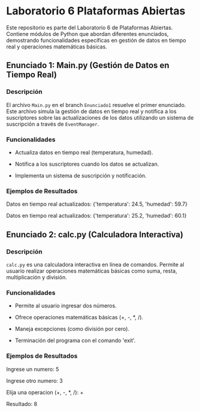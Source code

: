 # Laboratorio 6 Plataformas Abiertas

Este repositorio es parte del Laboratorio 6 de Plataformas Abiertas. Contiene módulos de Python que abordan diferentes enunciados, demostrando funcionalidades específicas en gestión de datos en tiempo real y operaciones matemáticas básicas.

## Enunciado 1: Main.py (Gestión de Datos en Tiempo Real)

### Descripción
El archivo `Main.py` en el branch `Enunciado1` resuelve el primer enunciado. Este archivo simula la gestión de datos en tiempo real y notifica a los suscriptores sobre las actualizaciones de los datos utilizando un sistema de suscripción a través de `EventManager`.

### Funcionalidades
- Actualiza datos en tiempo real (temperatura, humedad).

- Notifica a los suscriptores cuando los datos se actualizan.
  
- Implementa un sistema de suscripción y notificación.

### Ejemplos de Resultados
Datos en tiempo real actualizados: {'temperatura': 24.5, 'humedad': 59.7}

Datos en tiempo real actualizados: {'temperatura': 25.2, 'humedad': 60.1}


## Enunciado 2: calc.py (Calculadora Interactiva)

### Descripción
`calc.py` es una calculadora interactiva en línea de comandos. Permite al usuario realizar operaciones matemáticas básicas como suma, resta, multiplicación y división.

### Funcionalidades
- Permite al usuario ingresar dos números.
  
- Ofrece operaciones matemáticas básicas (+, -, *, /).
  
- Maneja excepciones (como división por cero).
  
- Terminación del programa con el comando 'exit'.

### Ejemplos de Resultados
Ingrese un numero: 5

Ingrese otro numero: 3

Elija una operacion (+, -, *, /): +

Resultado: 8

